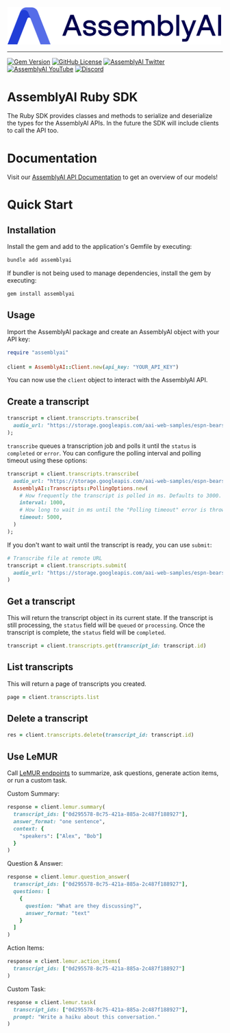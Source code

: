 <img src="https://github.com/AssemblyAI/assemblyai-node-sdk/blob/main/assemblyai.png?raw=true" width="500"/>

---

[![Gem Version](https://img.shields.io/gem/v/assemblyai)](https://rubygems.org/gems/assemblyai)
[![GitHub License](https://img.shields.io/github/license/AssemblyAI/assemblyai-ruby-sdk)](https://github.com/AssemblyAI/assemblyai-ruby-sdk/blob/main/LICENSE)
[![AssemblyAI Twitter](https://img.shields.io/twitter/follow/AssemblyAI?label=%40AssemblyAI&style=social)](https://twitter.com/AssemblyAI)
[![AssemblyAI YouTube](https://img.shields.io/youtube/channel/subscribers/UCtatfZMf-8EkIwASXM4ts0A)](https://www.youtube.com/@AssemblyAI)
[![Discord](https://img.shields.io/discord/875120158014853141?logo=discord&label=Discord&link=https%3A%2F%2Fdiscord.com%2Fchannels%2F875120158014853141&style=social)
](https://assemblyai.com/discord)

# AssemblyAI Ruby SDK

The Ruby SDK provides classes and methods to serialize and deserialize the types for the AssemblyAI APIs.
In the future the SDK will include clients to call the API too.

# Documentation

Visit our [AssemblyAI API Documentation](https://www.assemblyai.com/docs) to get an overview of our models!

# Quick Start

## Installation

Install the gem and add to the application's Gemfile by executing:

```bash
bundle add assemblyai
```

If bundler is not being used to manage dependencies, install the gem by executing:

```bash
gem install assemblyai
```

## Usage
Import the AssemblyAI package and create an AssemblyAI object with your API key:

```ruby
require "assemblyai"

client = AssemblyAI::Client.new(api_key: "YOUR_API_KEY")
```
You can now use the `client` object to interact with the AssemblyAI API.

## Create a transcript

```ruby
transcript = client.transcripts.transcribe(
  audio_url: "https://storage.googleapis.com/aai-web-samples/espn-bears.m4a",
);
```

`transcribe` queues a transcription job and polls it until the `status` is `completed` or `error`.
You can configure the polling interval and polling timeout using these options:

```ruby
transcript = client.transcripts.transcribe(
  audio_url: "https://storage.googleapis.com/aai-web-samples/espn-bears.m4a",
  AssemblyAI::Transcripts::PollingOptions.new(
    # How frequently the transcript is polled in ms. Defaults to 3000.
    interval: 1000,
    # How long to wait in ms until the "Polling timeout" error is thrown. Defaults to infinite (-1).
    timeout: 5000,
  )
);
```

If you don't want to wait until the transcript is ready, you can use `submit`:

```ruby
# Transcribe file at remote URL
transcript = client.transcripts.submit(
  audio_url: "https://storage.googleapis.com/aai-web-samples/espn-bears.m4a"
)
```

## Get a transcript

This will return the transcript object in its current state. If the transcript is still processing, the `status` field will be `queued` or `processing`. Once the transcript is complete, the `status` field will be `completed`.

```ruby
transcript = client.transcripts.get(transcript_id: transcript.id)
```

## List transcripts

This will return a page of transcripts you created.

```ruby
page = client.transcripts.list
```

## Delete a transcript

```ruby
res = client.transcripts.delete(transcript_id: transcript.id)
```

## Use LeMUR

Call [LeMUR endpoints](https://www.assemblyai.com/docs/API%20reference/lemur) to summarize, ask questions, generate action items, or run a custom task.

Custom Summary:

```ruby
response = client.lemur.summary(
  transcript_ids: ["0d295578-8c75-421a-885a-2c487f188927"],
  answer_format: "one sentence",
  context: {
    "speakers": ["Alex", "Bob"]
  }
)
```

Question & Answer:

```ruby
response = client.lemur.question_answer(
  transcript_ids: ["0d295578-8c75-421a-885a-2c487f188927"],
  questions: [
    {
      question: "What are they discussing?",
      answer_format: "text"
    }
  ]
)
```

Action Items:

```ruby
response = client.lemur.action_items(
  transcript_ids: ["0d295578-8c75-421a-885a-2c487f188927"]
)
```

Custom Task:

```ruby
response = client.lemur.task(
  transcript_ids: ["0d295578-8c75-421a-885a-2c487f188927"],
  prompt: "Write a haiku about this conversation."
)
```
